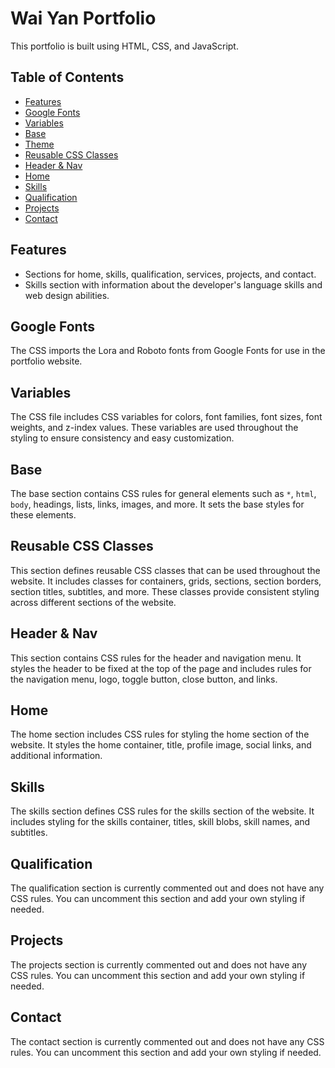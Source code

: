 # Wai Yan Portfolio

This portfolio is built using HTML, CSS, and JavaScript.

## Table of Contents
- [Features](#features)
- [Google Fonts](#google-fonts)
- [Variables](#variables)
- [Base](#base)
- [Theme](#theme)
- [Reusable CSS Classes](#reusable-css-classes)
- [Header & Nav](#header--nav)
- [Home](#home)
- [Skills](#skills)
- [Qualification](#qualification)
- [Projects](#projects)
- [Contact](#contact)

## Features

- Sections for home, skills, qualification, services, projects, and contact.
- Skills section with information about the developer's language skills and web design abilities.

## Google Fonts

The CSS imports the Lora and Roboto fonts from Google Fonts for use in the portfolio website.

## Variables

The CSS file includes CSS variables for colors, font families, font sizes, font weights, and z-index values. These variables are used throughout the styling to ensure consistency and easy customization.

## Base

The base section contains CSS rules for general elements such as `*`, `html`, `body`, headings, lists, links, images, and more. It sets the base styles for these elements.

## Reusable CSS Classes

This section defines reusable CSS classes that can be used throughout the website. It includes classes for containers, grids, sections, section borders, section titles, subtitles, and more. These classes provide consistent styling across different sections of the website.

## Header & Nav

This section contains CSS rules for the header and navigation menu. It styles the header to be fixed at the top of the page and includes rules for the navigation menu, logo, toggle button, close button, and links.

## Home

The home section includes CSS rules for styling the home section of the website. It styles the home container, title, profile image, social links, and additional information.

## Skills

The skills section defines CSS rules for the skills section of the website. It includes styling for the skills container, titles, skill blobs, skill names, and subtitles.

## Qualification

The qualification section is currently commented out and does not have any CSS rules. You can uncomment this section and add your own styling if needed.


## Projects

The projects section is currently commented out and does not have any CSS rules. You can uncomment this section and add your own styling if needed.

## Contact

The contact section is currently commented out and does not have any CSS rules. You can uncomment this section and add your own styling if needed.


